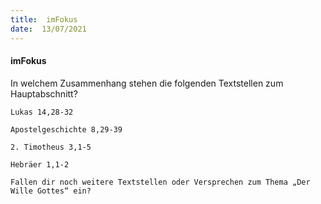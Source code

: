 ```yaml
---
title:  imFokus
date:  13/07/2021
---
```


#### imFokus

In welchem Zusammenhang stehen die folgenden Textstellen zum Hauptabschnitt?

`Lukas 14,28-32`

`Apostelgeschichte 8,29-39`

`2. Timotheus 3,1-5`

`Hebräer 1,1-2`

`Fallen dir noch weitere Textstellen oder Versprechen zum Thema „Der Wille Gottes“ ein?`
